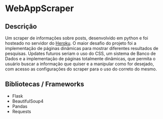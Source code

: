 # WebAppScraper

## Descrição
Um scraper de informações sobre posts, desenvolvido em python e foi hosteado no servidor do [Heroku](www.heroku.com/). O maior desafio do projeto foi a implementação de páginas dinâmicas para mostrar diferentes resultados de pesquisas.
Updates futuros seriam o uso do CSS, um sistema de Banco de Dados e a implementação de páginas totalmente dinâmicas, que permita o usuário buscar a informação que quiser e a manipular como for desejado, com acesso as configurações do scraper para o uso do correto do mesmo.

## Bibliotecas / Frameworks
- Flask
- BeautifulSoup4
- Pandas
- Requests
